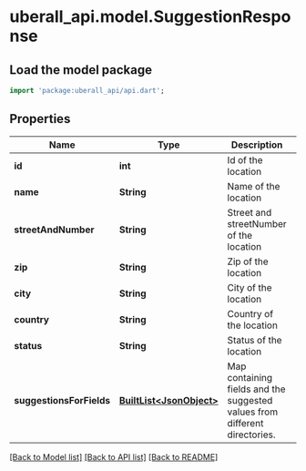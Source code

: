 # uberall_api.model.SuggestionResponse

## Load the model package
```dart
import 'package:uberall_api/api.dart';
```

## Properties
Name | Type | Description | Notes
------------ | ------------- | ------------- | -------------
**id** | **int** | Id of the location | [optional] 
**name** | **String** | Name of the location | [optional] 
**streetAndNumber** | **String** | Street and streetNumber of the location | [optional] 
**zip** | **String** | Zip of the location | [optional] 
**city** | **String** | City of the location | [optional] 
**country** | **String** | Country of the location | [optional] 
**status** | **String** | Status of the location | [optional] 
**suggestionsForFields** | [**BuiltList&lt;JsonObject&gt;**](JsonObject.md) | Map containing fields and the suggested values from different directories. | [optional] 

[[Back to Model list]](../README.md#documentation-for-models) [[Back to API list]](../README.md#documentation-for-api-endpoints) [[Back to README]](../README.md)


